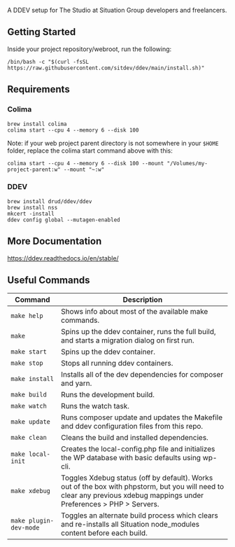 A DDEV setup for The Studio at Situation Group developers and freelancers.

## Getting Started

Inside your project repository/webroot, run the following:

```shell
/bin/bash -c "$(curl -fsSL https://raw.githubusercontent.com/sitdev/ddev/main/install.sh)"
```

## Requirements

### Colima
```shell
brew install colima
colima start --cpu 4 --memory 6 --disk 100
```

Note: if your web project parent directory is not somewhere in your `$HOME` folder, replace the colima start command above with this:
```shell
colima start --cpu 4 --memory 6 --disk 100 --mount "/Volumes/my-project-parent:w" --mount "~:w"
```

### DDEV
```shell
brew install drud/ddev/ddev
brew install nss
mkcert -install
ddev config global --mutagen-enabled
```

## More Documentation
https://ddev.readthedocs.io/en/stable/

## Useful Commands

| Command                | Description                                                                                                                                                            |
|------------------------|------------------------------------------------------------------------------------------------------------------------------------------------------------------------|
| `make help `           | Shows info about most of the available make commands.                                                                                                                  |
| `make`                 | Spins up the ddev container, runs the full build, and starts a migration dialog on first run.                                                                          |
| `make start`           | Spins up the ddev container.                                                                                                                                           |
| `make stop`            | Stops all running ddev containers.                                                                                                                                     |
| `make install`         | Installs all of the dev dependencies for composer and yarn.                                                                                                            |
| `make build`           | Runs the development build.                                                                                                                                            |
| `make watch`           | Runs the watch task.                                                                                                                                                   |
| `make update`          | Runs composer update and updates the Makefile and ddev configuration files from this repo.                                                                             |
| `make clean`           | Cleans the build and installed dependencies.                                                                                                                           |
| `make local-init`      | Creates the local-config.php file and initializes the WP database with basic defaults using wp-cli.                                                                    |
| `make xdebug`          | Toggles Xdebug status (off by default). Works out of the box with phpstorm, but you will need to clear any previous xdebug mappings under Preferences > PHP > Servers. |
| `make plugin-dev-mode` | Toggles an alternate build process which clears and re-installs all Situation node_modules content before each build.                                                  |

